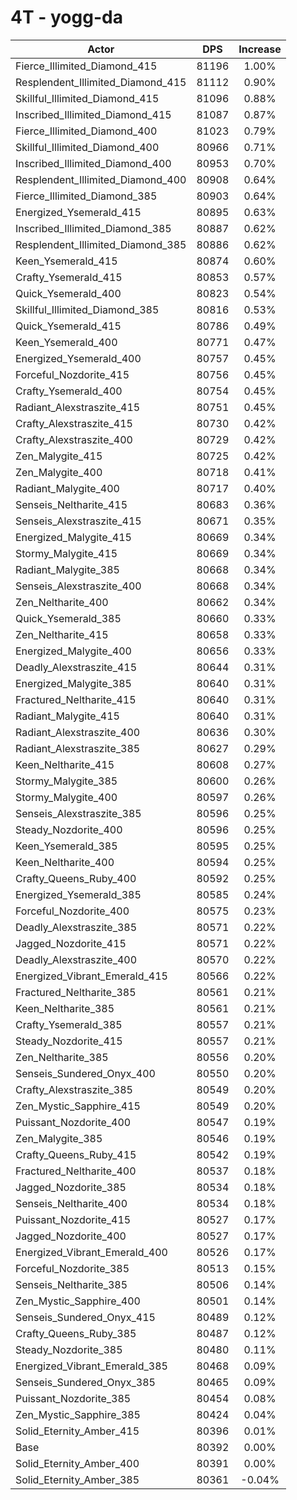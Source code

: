 # 4T - yogg-da
| Actor | DPS | Increase |
|---|:---:|:---:|
|Fierce_Illimited_Diamond_415|81196|1.00%|
|Resplendent_Illimited_Diamond_415|81112|0.90%|
|Skillful_Illimited_Diamond_415|81096|0.88%|
|Inscribed_Illimited_Diamond_415|81087|0.87%|
|Fierce_Illimited_Diamond_400|81023|0.79%|
|Skillful_Illimited_Diamond_400|80966|0.71%|
|Inscribed_Illimited_Diamond_400|80953|0.70%|
|Resplendent_Illimited_Diamond_400|80908|0.64%|
|Fierce_Illimited_Diamond_385|80903|0.64%|
|Energized_Ysemerald_415|80895|0.63%|
|Inscribed_Illimited_Diamond_385|80887|0.62%|
|Resplendent_Illimited_Diamond_385|80886|0.62%|
|Keen_Ysemerald_415|80874|0.60%|
|Crafty_Ysemerald_415|80853|0.57%|
|Quick_Ysemerald_400|80823|0.54%|
|Skillful_Illimited_Diamond_385|80816|0.53%|
|Quick_Ysemerald_415|80786|0.49%|
|Keen_Ysemerald_400|80771|0.47%|
|Energized_Ysemerald_400|80757|0.45%|
|Forceful_Nozdorite_415|80756|0.45%|
|Crafty_Ysemerald_400|80754|0.45%|
|Radiant_Alexstraszite_415|80751|0.45%|
|Crafty_Alexstraszite_415|80730|0.42%|
|Crafty_Alexstraszite_400|80729|0.42%|
|Zen_Malygite_415|80725|0.42%|
|Zen_Malygite_400|80718|0.41%|
|Radiant_Malygite_400|80717|0.40%|
|Senseis_Neltharite_415|80683|0.36%|
|Senseis_Alexstraszite_415|80671|0.35%|
|Energized_Malygite_415|80669|0.34%|
|Stormy_Malygite_415|80669|0.34%|
|Radiant_Malygite_385|80668|0.34%|
|Senseis_Alexstraszite_400|80668|0.34%|
|Zen_Neltharite_400|80662|0.34%|
|Quick_Ysemerald_385|80660|0.33%|
|Zen_Neltharite_415|80658|0.33%|
|Energized_Malygite_400|80656|0.33%|
|Deadly_Alexstraszite_415|80644|0.31%|
|Energized_Malygite_385|80640|0.31%|
|Fractured_Neltharite_415|80640|0.31%|
|Radiant_Malygite_415|80640|0.31%|
|Radiant_Alexstraszite_400|80636|0.30%|
|Radiant_Alexstraszite_385|80627|0.29%|
|Keen_Neltharite_415|80608|0.27%|
|Stormy_Malygite_385|80600|0.26%|
|Stormy_Malygite_400|80597|0.26%|
|Senseis_Alexstraszite_385|80596|0.25%|
|Steady_Nozdorite_400|80596|0.25%|
|Keen_Ysemerald_385|80595|0.25%|
|Keen_Neltharite_400|80594|0.25%|
|Crafty_Queens_Ruby_400|80592|0.25%|
|Energized_Ysemerald_385|80585|0.24%|
|Forceful_Nozdorite_400|80575|0.23%|
|Deadly_Alexstraszite_385|80571|0.22%|
|Jagged_Nozdorite_415|80571|0.22%|
|Deadly_Alexstraszite_400|80570|0.22%|
|Energized_Vibrant_Emerald_415|80566|0.22%|
|Fractured_Neltharite_385|80561|0.21%|
|Keen_Neltharite_385|80561|0.21%|
|Crafty_Ysemerald_385|80557|0.21%|
|Steady_Nozdorite_415|80557|0.21%|
|Zen_Neltharite_385|80556|0.20%|
|Senseis_Sundered_Onyx_400|80550|0.20%|
|Crafty_Alexstraszite_385|80549|0.20%|
|Zen_Mystic_Sapphire_415|80549|0.20%|
|Puissant_Nozdorite_400|80547|0.19%|
|Zen_Malygite_385|80546|0.19%|
|Crafty_Queens_Ruby_415|80542|0.19%|
|Fractured_Neltharite_400|80537|0.18%|
|Jagged_Nozdorite_385|80534|0.18%|
|Senseis_Neltharite_400|80534|0.18%|
|Puissant_Nozdorite_415|80527|0.17%|
|Jagged_Nozdorite_400|80527|0.17%|
|Energized_Vibrant_Emerald_400|80526|0.17%|
|Forceful_Nozdorite_385|80513|0.15%|
|Senseis_Neltharite_385|80506|0.14%|
|Zen_Mystic_Sapphire_400|80501|0.14%|
|Senseis_Sundered_Onyx_415|80489|0.12%|
|Crafty_Queens_Ruby_385|80487|0.12%|
|Steady_Nozdorite_385|80480|0.11%|
|Energized_Vibrant_Emerald_385|80468|0.09%|
|Senseis_Sundered_Onyx_385|80465|0.09%|
|Puissant_Nozdorite_385|80454|0.08%|
|Zen_Mystic_Sapphire_385|80424|0.04%|
|Solid_Eternity_Amber_415|80396|0.01%|
|Base|80392|0.00%|
|Solid_Eternity_Amber_400|80391|0.00%|
|Solid_Eternity_Amber_385|80361|-0.04%|
